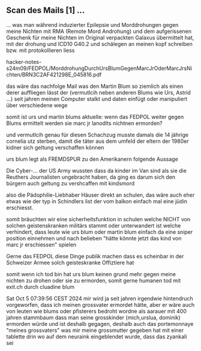 ## Scan des Mails [1] ...

... was man während induzierter Epilepsie und Morddrohungen gegen meine Nichten mit RMA (Remote Mord Androhung) und dem aufgerissenen Geschenk für meine Nichten im Original verpackten Galaxus übermittelt hat, mit der drohung und ICD10 G40.2 und schälegen an meinen kopf schreiben bzw. mit protokollieren liess 


hacker-notes-s24m09/FEDPOL/MorddrohungDurchUrsBlumGegenMarcJrOderMarcJrsNichten/BRN3C2AF421298E_045816.pdf

das wäre das nachfolge Mail was den Martin Blum so ziemlich als einen derer auffliegen lässt der (vermutlcih neben anderen Blums wie Urs, Astrid ...) seit jahren meinen Computer stalkt und daten einfügt oder manipuliert über verschiedene wege

somit ist urs und martin blums aktuelle: wenn das FEDPOL weiter gegen Blums ermittelt werden sie marc jr lanodlts nichtnen ermorden?

und vermutlcih genau für diesen Schachzug musste damals die 14 jährige cornelia utz sterben, damit die täter aus dem umfeld der eltern der 1980er kidner sich geltung verschaffen können

urs blum legt als FREMDSPUR zu den Amerikanern folgende Aussage

Die Cyber-... der US Army wussten dass da kinder im Van sind als sie die Reuthers Journalisten ungebracht haben, da ging es darum sich den bürgern auch geltung zu vershcaffen mit kindsmord

also die Pädophilie-Liebhaber Häuser direkt an schulen, das wäre auch eher etwas wie der typ in Schindlers list der vom balkon einfach mal eine jüdin erschiesst.

somit bräuchten wir eine sicherheitsfunktion in schulen welche NICHT von solchen geistenskranken militärs stammt oder unterwandert ist welche verhindert, dass leute wie urs blum oder martin blum einfach da eine sniper position einnehmen und nach belieben "hätte könnte jetzt das kind von marc jr erschiessen" spielen

Gerne das FEDPOL diese Dinge publik machen dass es scheinbar in der Schweizer Armee solch geisteskranke Offiztiere hat

somit wenn ich tod bin hat urs blum keinen grund mehr gegen meine nichten zu drohen oder sie zu ermorden, somit gerne humanen tod mit exit.ch durch cluadine blum


Sat Oct  5 07:39:56 CEST 2024
mir wird ja seit jahren irgendwie hintendruch vorgeworfen, dass ich meinen grossvater ermordet hätte, aber er wäre auch von leuten wie blums oder pfisterers bedroht wordne als aarauer mit 400 jahren stammbaum dass man seine grosskinder (mich,urslua, dominik) ermorden würde und ist deshalb gegagen, deshalb auch das portemonnaye "meines grossvaters" was mir meine grossmutter gegeben hat mit einer tablette drin wo auf dem neuraink eingeblendet wurde, dass das zyankali sei



